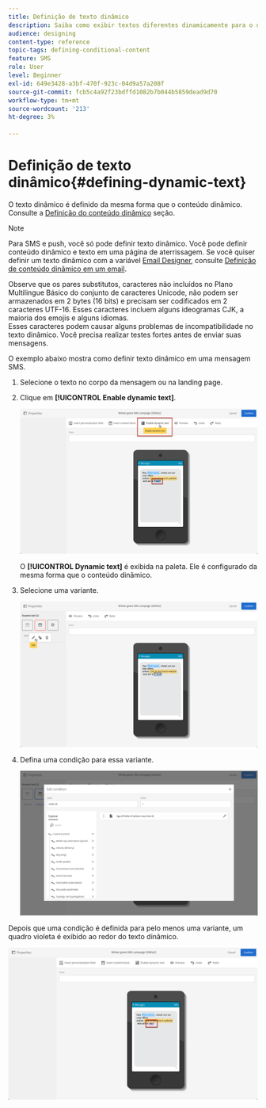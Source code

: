 ```yaml
---
title: Definição de texto dinâmico
description: Saiba como exibir textos diferentes dinamicamente para o usuário de acordo com as condições definidas no Adobe Campaign.
audience: designing
content-type: reference
topic-tags: defining-conditional-content
feature: SMS
role: User
level: Beginner
exl-id: 649e3428-a3bf-470f-923c-04d9a57a208f
source-git-commit: fcb5c4a92f23bdffd1082b7b044b5859dead9d70
workflow-type: tm+mt
source-wordcount: '213'
ht-degree: 3%

---
```


# Definição de texto dinâmico{#defining-dynamic-text}

O texto dinâmico é definido da mesma forma que o conteúdo dinâmico. Consulte a [Definição do conteúdo dinâmico](../../designing/using/personalization.md#defining-dynamic-content-in-an-email) seção.

>[!NOTE]
>
>Para SMS e push, você só pode definir texto dinâmico. Você pode definir conteúdo dinâmico e texto em uma página de aterrissagem. Se você quiser definir um texto dinâmico com a variável [Email Designer](../../designing/using/designing-content-in-adobe-campaign.md), consulte [Definição de conteúdo dinâmico em um email](../../designing/using/personalization.md#defining-dynamic-content-in-an-email).

Observe que os pares substitutos, caracteres não incluídos no Plano Multilingue Básico do conjunto de caracteres Unicode, não podem ser armazenados em 2 bytes (16 bits) e precisam ser codificados em 2 caracteres UTF-16. Esses caracteres incluem alguns ideogramas CJK, a maioria dos emojis e alguns idiomas.
<br>Esses caracteres podem causar alguns problemas de incompatibilidade no texto dinâmico. Você precisa realizar testes fortes antes de enviar suas mensagens.


O exemplo abaixo mostra como definir texto dinâmico em uma mensagem SMS.

1. Selecione o texto no corpo da mensagem ou na landing page.
1. Clique em **[!UICONTROL Enable dynamic text]**.

   ![](assets/dynamic_text_sms_1.png)

   O **[!UICONTROL Dynamic text]** é exibida na paleta. Ele é configurado da mesma forma que o conteúdo dinâmico.

1. Selecione uma variante.

   ![](assets/dynamic_text_sms_2.png)

1. Defina uma condição para essa variante.

   ![](assets/dynamic_text_sms_4.png)

Depois que uma condição é definida para pelo menos uma variante, um quadro violeta é exibido ao redor do texto dinâmico.

![](assets/dynamic_text_sms_3.png)
